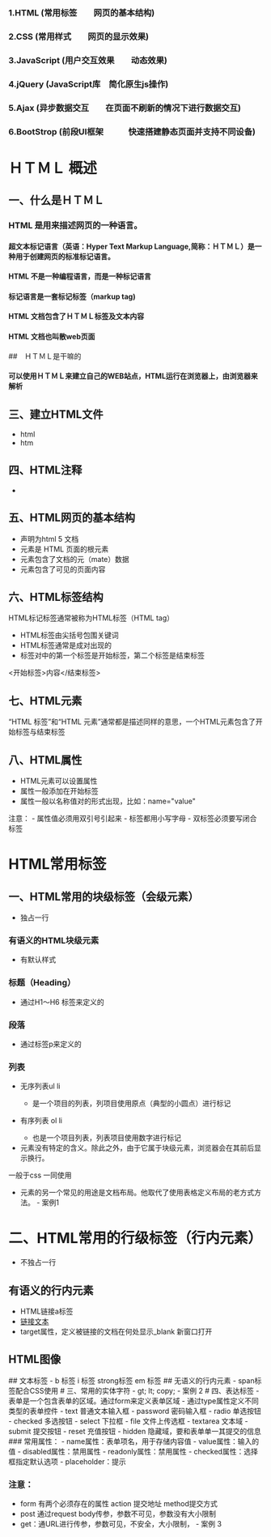 ### 1.HTML          (常用标签　　网页的基本结构)
### 2.CSS           (常用样式　　网页的显示效果)
### 3.JavaScript    (用户交互效果　　动态效果)
### 4.jQuery        (JavaScript库　简化原生js操作)
### 5.Ajax          (异步数据交互　　在页面不刷新的情况下进行数据交互)
### 6.BootStrop     (前段UI框架　　　快速搭建静态页面并支持不同设备)


# ＨＴＭＬ  概述
## 一、什么是ＨＴＭＬ
### HTML 是用来描述网页的一种语言。
#### 超文本标记语言（英语：Hyper Text Markup Language,简称：ＨＴＭＬ）是一种用于创建网页的标准标记语言。
#### HTML 不是一种编程语言，而是一种标记语言
#### 标记语言是一套标记标签（markup tag)
#### HTML 文档包含了ＨＴＭＬ标签及文本内容
#### HTML 文档也叫散web页面

##　ＨＴＭＬ是干嘛的
#### 可以使用ＨＴＭＬ来建立自己的WEB站点，HTML运行在浏览器上，由浏览器来解析

## 三、建立HTML文件

- html
- htm

## 四、HTML注释
- <!--注释内容-->

## 五、HTML网页的基本结构
- <!DOCTYPE html>    声明为html 5 文档
- <html>             元素是 HTML 页面的根元素
- <head>             元素包含了文档的元（mate）数据
- <body>             元素包含了可见的页面内容

##  六、HTML标签结构

HTML标记标签通常被称为HTML标签（HTML tag）

- HTML标签由尖括号包围关键词
- HTML标签通常是成对出现的
- 标签对中的第一个标签是开始标签，第二个标签是结束标签

<开始标签>内容</结束标签>

## 七、HTML元素
“HTML 标签”和“HTML 元素”通常都是描述同样的意思，一个HTML元素包含了开始标签与结束标签

## 八、HTML属性
- HTML元素可以设置属性
- 属性一般添加在开始标签
- 属性一般以名称值对的形式出现，比如：name="value"

注意：
    - 属性值必须用双引号引起来
    - 标签都用小写字母
    - 双标签必须要写闭合标签
    
# HTML常用标签
## 一、HTML常用的块级标签（会级元素）
- 独占一行
### 有语义的HTML块级元素
- 有默认样式
### 标题（Heading）
- 通过H1～H6 标签来定义的
### 段落
- 通过标签p来定义的
### 列表
- 无序列表ul li
    - 是一个项目的列表，列项目使用原点（典型的小圆点）进行标记
- 有序列表 ol li
    - 也是一个项目列表，列表项目使用数字进行标记

- <div>元素没有特定的含义。除此之外，由于它属于块级元素，浏览器会在其前后显示换行。
一般于css 一同使用
- <div> 元素的另一个常见的用途是文档布局。他取代了使用表格定义布局的老方式方法。
        - 案例1
# 二、HTML常用的行级标签（行内元素）
- 不独占一行
## 有语义的行内元素
- HTML链接a标签
- <a href="链接地址">链接文本</a>
- target属性，定义被链接的文档在何处显示_blank 新窗口打开
## HTML图像
<ing src="图片地址" alt="">
## 文本标签
    - b 标签 i 标签 strong标签 em 标签
## 无语义的行内元素
    - span标签配合CSS使用
# 三、常用的实体字符
- gt; lt; copy;
        - 案例 2
# 四、表达标签
- 表单是一个包含表单的区域。通过form来定义表单区域
- 通过type属性定义不同类型的表单控件
    - text 普通文本输入框
    - password 密码输入框
    - radio 单选按钮
    - checked 多选按钮
    - select 下拉框
    - file 文件上传选框
    - textarea 文本域
    - submit 提交按钮
    - reset 充值按钮
    - hidden 隐藏域，要和表单单一其提交的信息
### 常用属性：
- name属性：表单项名，用于存储内容值
- value属性：输入的值
- disabled属性：禁用属性
- readonly属性：禁用属性
- checked属性：选择框指定默认选项
- placeholder：提示

### 注意：
- form 有两个必须存在的属性 action 提交地址 method提交方式
- post 通过request body传参，参数不可见，参数没有大小限制
- get：通URL进行传参，参数可见，不安全，大小限制，
            - 案例 3